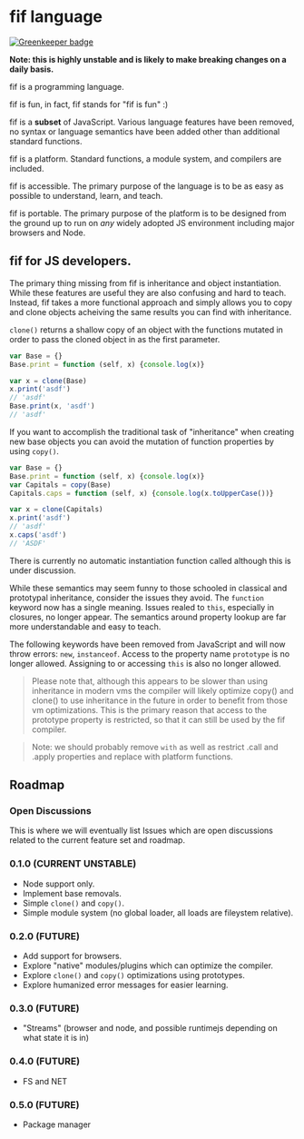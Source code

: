 # fif language

[![Greenkeeper badge](https://badges.greenkeeper.io/mikeal/fif.svg)](https://greenkeeper.io/)

**Note: this is highly unstable and is likely to make breaking changes on a daily basis.**

fif is a programming language.

fif is fun, in fact, fif stands for "fif is fun" :)

fif is a **subset** of JavaScript. Various language features have been removed, no syntax or language semantics have been added other than additional standard functions.

fif is a platform. Standard functions, a module system, and compilers are included.

fif is accessible. The primary purpose of the language is to be as easy as possible to understand, learn, and teach.

fif is portable. The primary purpose of the platform is to be designed from the ground up to run on *any* widely adopted JS environment including major browsers and Node.

## fif for JS developers.

The primary thing missing from fif is inheritance and object instantiation. While these features are useful they are also confusing and hard to teach. Instead, fif takes a more functional approach and simply allows you to copy and clone objects acheiving the same results you can find with inheritance.

`clone()` returns a shallow copy of an object with the functions mutated in order to pass the cloned object in as the first parameter.

```javascript
var Base = {}
Base.print = function (self, x) {console.log(x)}

var x = clone(Base)
x.print('asdf')
// 'asdf'
Base.print(x, 'asdf')
// 'asdf'
```

If you want to accomplish the traditional task of "inheritance" when creating new base objects you can avoid the mutation of function properties by using `copy()`.

```javascript
var Base = {}
Base.print = function (self, x) {console.log(x)}
var Capitals = copy(Base)
Capitals.caps = function (self, x) {console.log(x.toUpperCase())}

var x = clone(Capitals)
x.print('asdf')
// 'asdf'
x.caps('asdf')
// 'ASDF'
```

There is currently no automatic instantiation function called although this is under discussion.

While these semantics may seem funny to those schooled in classical and prototypal inheritance, consider the issues they avoid. The `function` keyword now has a single meaning. Issues realed to `this`, especially in closures, no longer appear. The semantics around property lookup are far more understandable and easy to teach.

The following keywords have been removed from JavaScript and will now throw errors: `new`, `instanceof`. Access to the property name `prototype` is no longer allowed. Assigning to or accessing `this` is also no longer allowed.

> Please note that, although this appears to be slower than using inheritance in modern vms the compiler will likely optimize copy() and clone() to use inheritance in the future in order to benefit from those vm optimizations. This is the primary reason that access to the prototype property is restricted, so that it can still be used by the fif compiler.

> Note: we should probably remove `with` as well as restrict .call and .apply properties and replace with platform functions.

## Roadmap

### Open Discussions

This is where we will eventually list Issues which are open discussions related to the current feature set and roadmap.

### 0.1.0 (CURRENT UNSTABLE)

* Node support only.
* Implement base removals.
* Simple `clone()` and `copy()`.
* Simple module system (no global loader, all loads are fileystem relative).

### 0.2.0 (FUTURE)

* Add support for browsers.
* Explore "native" modules/plugins which can optimize the compiler.
* Explore `clone()` and `copy()` optimizations using prototypes.
* Explore humanized error messages for easier learning.

### 0.3.0 (FUTURE)

* "Streams" (browser and node, and possible runtimejs depending on what state it is in)

### 0.4.0 (FUTURE)

* FS and NET

### 0.5.0 (FUTURE)

* Package manager
